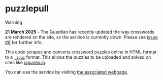 # puzzlepull

> [!WARNING]  
> **21 March 2025** - 
> The Guardian has recently updated the way crosswords are rendered on the site, so the service is currently down. Please see [issue #6](https://github.com/astrojarred/puzzlepull/issues/6) for further info.

This code scrapes and converts crossword puzzles online in HTML format to a [`.ipuz`](http://www.ipuz.org/) format.
This allows the puzzles to be uploaded and solved on sites like [squares.io](http://squares.io/).

You can use the service by visiting [the associated webpage](https://puzzlepull.space.jarred.green).
